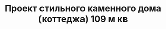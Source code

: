 ---
title: Проект стильного каменного дома (коттеджа) 109 м кв
description: Готовый проект стильного камменного дома (коттеджа) с террасой и навесом, из кирпича, газобетона или пеноблоков. Площадь&#58; 109 м.кв.

layout: project
permalink: /proekty/:path

featured: 1
weight: 100

project-title: Стильный каменный дом
project-catalog-title: Каменный дом
project-name: DK-109
tiny-description: Стильный коттедж с навесом и террасой

short-description: "В этом небольшом, но вместительном доме нет внутренних несущих стен, поэтому планировку можно сделать по своему желанию - или четыре спальни для большой семьи, или большое открытое пространство с гостиной, кабинетом или даже сауной. Состав помещений, предложенный нашими архитекторами, наверняка подойдет вам, если вы ищете комфортный и функциональный дом для круглогодичного проживания. В таком доме будет тепло даже самой лютой зимой, а из больших угловых окон откроется прекрасный вид на ваш сад."

proce-project: "70 000 р"
price-build: "от 2 230 000 р"

area: "109"

related:
- DK-120
- TD-79
- DK-100

params:
- name: "Площадь дома:"
  value: "109м<sup>2</sup>"
- name: "Площадь 1-го этажа:"
  value: "57м<sup>2</sup>"
- name: "Площадь 2-го этажа:"
  value: "52м<sup>2</sup>"
- name: "Терраса, навес"
  value: "44м<sup>2</sup>"
- name: "Габаритные размеры"
  value: "7.4 (11.35 с навесом) x 14.9м"
- name: "Спальни"
  value: "4"
- name: "Санузлы"
  value: "2"
- name: "Высота 1-го этажа"
  value: "2.8м"
- name: "Высота 2-го этажа"
  value: "2.8м"
- name: "Фундамент"
  value: "Монолитный ж/б"
- name: "Конструкция стен"
  value: "Газобетон 400мм"
- name: "Перекрытия"
  value: "Монолитные ж/б"
- name: "Покрытие кровли"
  value: "Гибкая черепица"
- name: "Облицовка стен"
  value: "Клинкерная плитка, термососна"

options:
- name: "Зеркальный проект"
  value: "5 000 р"
- name: "Паспорт дома"
  value: "5 000 р"
- name: "Проект отопления"
  value: "30 000 р"
- name: "Водоснабжение, канализация"
  value: "30 000 р"
- name: "Проект электрики"
  value: "30 000 р"
- name: "Проект подвала"
  value: "30 000 р"
- name: "Пристройка навеса для а/м"
  value: "15 000 р"
- name: "Замена материала стен"
  value: "20 000 р"
- name: "Изменение фундамента"
  value: "20 000 р"
- name: "Перепланировка (перегородки)"
  value: "5 000 р"
- name: "Дизайн интерьера"
  value: "120 000 р"

  
---